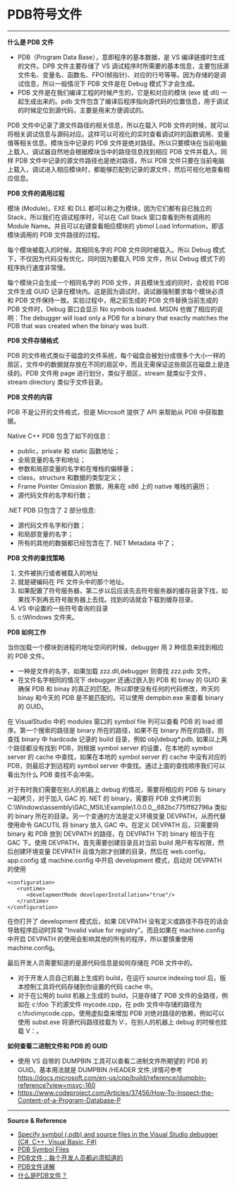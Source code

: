 # PDB符号文件

---

**什么是 PDB 文件**

- PDB（Program Data Base），意即程序的基本数据，是 VS 编译链接时生成的文件。DPB 文件主要存储了 VS 调试程序时所需要的基本信息，主要包括源文件名、变量名、函数名、FPO(帧指针)、对应的行号等等。因为存储的是调试信息，所以一般情况下 PDB 文件是在 Debug 模式下才会生成。
- PDB 文件是在我们编译工程的时候产生的，它是和对应的模块 (exe 或 dll) 一起生成出来的。pdb 文件包含了编译后程序指向源代码的位置信息，用于调试的时候定位到源代码，主要是用来方便调试的。

PDB 文件中记录了源文件路径的相关信息，所以在载入 PDB 文件的时候，就可以将相关调试信息与源码对应。这样可以可视化的实时查看调试时的函数调用、变量值等相关信息。模块当中记录的 PDB 文件是绝对路径。所以只要模块在当前电脑上载入，调试器自然地会根据模块当中的路径信息找到相应 PDB 文件并载入。同样 PDB 文件中记录的源文件路径也是绝对路径，所以 PDB 文件只要在当前电脑上载入，调试进入相应模块时，都能够匹配到记录的源文件，然后可视化地查看相应信息。

**PDB 文件的调用过程**

模块 (Module)，EXE 和 DLL 都可以称之为模块，因为它们都有自已独立的 Stack，所以我们在调试程序时，可以在 Call Stack 窗口查看到所有调用的 Module Name。并且可以右键查看相应模块的 ybmol Load Information，即该模块调用的 PDB 文件路径的过程。

每个模块被载入的时候，其相同名字的 PDB 文件同时被载入。所以 Debug 模式下，不仅因为代码没有优化，同时因为要载入 PDB 文件，所以 Debug 模式下的程序执行速度非常慢。

每个模块只会生成一个相同名字的 PDB 文件，并且模块生成的同时，会校验 PDB 文件生成 GUID 记录在模块内。这是因为调试时，调试器强制要求每个模块必须和 PDB 文件保持一致。实验过程中，用之前生成的 PDB 文件替换当前生成的 PDB 文件时，Debug 窗口会显示 No symbols loaded. MSDN 也做了相应的说明：The debugger will load only a PDB for a binary that exactly matches the PDB that was created when the binary was built.

**PDB 文件存储格式**

PDB 的文件格式类似于磁盘的文件系统，每个磁盘会被划分成很多个大小一样的扇区，文件中的数据就存放在不同的扇区中，而且无需保证这些扇区在磁盘上是连续的。PDB 文件用 page 进行划分，类似于扇区，stream 就类似于文件，stream directory 类似于文件目录。

**PDB 文件的内容**

PDB 不是公开的文件格式，但是 Microsoft 提供了 API 来帮助从 PDB 中获取数据。

Native C++ PDB 包含了如下的信息：
* public，private 和 static 函数地址；
* 全局变量的名字和地址；
* 参数和局部变量的名字和在堆栈的偏移量；
* class，structure 和数据的类型定义；
* Frame Pointer Omission 数据，用来在 x86 上的 native 堆栈的遍历；
* 源代码文件的名字和行数；

.NET PDB 只包含了 2 部分信息:
* 源代码文件名字和行数；
* 和局部变量的名字；
* 所有的其他的数据都已经包含在了. NET Metadata 中了；

**PDB 文件的查找策略**

1. 文件被执行或者被载入的地址
2. 就是硬编码在 PE 文件头中的那个地址。
3. 如果配置了符号服务器，第二步以后应该先去符号服务器的缓存目录下找，如果找不到再去符号服务器上去找。找到的话就会下载到缓存目录。
4. VS 中设置的一些符号查询的目录
5. c:\Windows 文件夹。

**PDB 如何工作**

当你加载一个模块到进程的地址空间的时候，debugger 用 2 种信息来找到相应的 PDB 文件。
- 一种是文件的名字，如果加载 zzz.dll,debugger 则查找 zzz.pdb 文件。
- 在文件名字相同的情况下 debugger 还通过嵌入到 PDB 和 binay 的 GUID 来确保 PDB 和 binay 的真正的匹配。所以即使没有任何的代码修改，昨天的 binay 和今天的 PDB 是不能匹配的。可以使用 dempbin.exe 来查看 binary 的 GUID。

在 VisualStudio 中的 modules 窗口的 symbol file 列可以查看 PDB 的 load 顺序。第一个搜索的路径是 binary 所在的路径，如果不在 binary 所在的路径，则查找 binary 中 hardcode 记录的 build 目录，例如 obj\debug\*.pdb, 如果以上两个路径都没有找到 PDB，则根据 symbol server 的设置，在本地的 symbol server 的 cache 中查找，如果在本地的 symbol server 的 cache 中没有对应的 PDB，则最后才到远程的 symbol server 中查找。通过上面的查找顺序我们可以看出为什么 PDB 查找不会冲突。

对于有时我们需要在别人的机器上 debug 的情况，需要将相应的 PDB 与 binary 一起拷贝，对于加入 GAC 的. NET 的 binary，需要将 PDB 文件拷贝到 C:\Windows\assembly\GAC_MSIL\Example\1.0.0.0__682bc775ff82796a 类似的 binary 所在的目录。另一个变通的方法是定义环境变量 DEVPATH，从而代替使用命令 GACUTIL 将 binary 放入 GAC 中。在定义 DEVPATH 后，只需要将 binary 和 PDB 放到 DEVPATH 的路径，在 DEVPATH 下的 binary 相当于在 GAC 下。使用 DEVPATH，首先需要创建目录且对当前 build 用户有写权限，然后创建环境变量 DEVPATH 且值为刚才创建的目录，然后在 web.config，app.config 或 machine.config 中开启 development 模式，启动对 DEVPATH 的使用
```
<configuration>
   <runtime>
      <developmentMode developerInstallation="true"/>
   </runtime>
</configuration>
```

在你打开了 development 模式后，如果 DEVPATH 没有定义或路径不存在的话会导致程序启动时异常 "Invalid value for registry"。而且如果在 machine.config 中开启 DEVPATH 的使用会影响其他的所有的程序，所以要慎重使用 machine.config。

最后开发人员需要知道的是源代码信息是如何存储在 PDB 文件中的。
- 对于开发人员自己机器上生成的 build，在运行 source indexing tool 后，版本控制工具将代码存储到你设置的代码 cache 中。
- 对于在公用的 build 机器上生成的 build，只是存储了 PDB 文件的全路径，例如在 c:\foo 下的源文件 mycode.cpp，在 pdb 文件中存储的路径为 c:\foo\mycode.cpp。使用虚拟盘来增加 PDB 对绝对路径的依赖，例如可以使用 subst.exe 将源代码路径挂载为 V:，在别人的机器上 debug 的时候也挂载 V：。

**如何查看二进制文件和 PDB 的 GUID**

- 使用 VS 自带的 DUMPBIN 工具可以查看二进制文件所期望的 PDB 的 GUID。基本用法就是 DUMPBIN /HEADER 文件,详情可参考 https://docs.microsoft.com/en-us/cpp/build/reference/dumpbin-reference?view=msvc-160
- https://www.codeproject.com/Articles/37456/How-To-Inspect-the-Content-of-a-Program-Database-P

---

**Source & Reference**
- [Specify symbol (.pdb) and source files in the Visual Studio debugger (C#, C++, Visual Basic, F#)](https://docs.microsoft.com/en-us/visualstudio/debugger/specify-symbol-dot-pdb-and-source-files-in-the-visual-studio-debugger?view=vs-2019)
- [PDB Symbol Files](https://docs.microsoft.com/en-us/windows-hardware/drivers/devtest/pdb-symbol-files)
- [PDB文件：每个开发人员都必须知道的](https://www.cnblogs.com/itech/archive/2011/08/15/2136522.html)
- [PDB文件详解](https://blog.csdn.net/feihe0755/article/details/54233714)
- [什么是PDB文件？](https://cloud.tencent.com/developer/ask/30007)
